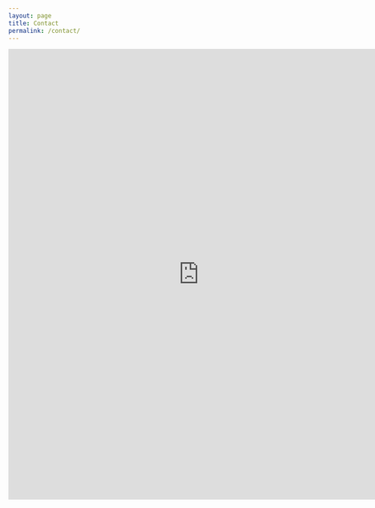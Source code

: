 ```yaml
---
layout: page
title: Contact
permalink: /contact/
---
```


<iframe src="https://docs.google.com/forms/d/1UK5Af5a0YV8Ajzb4oJaFlUBjWMcCMT_f2F2pNRaqOXw/viewform?embedded=true#start=embed" width="760" height="900" scrolling="no" frameborder="0" marginheight="0" marginwidth="0">Loading...</iframe>